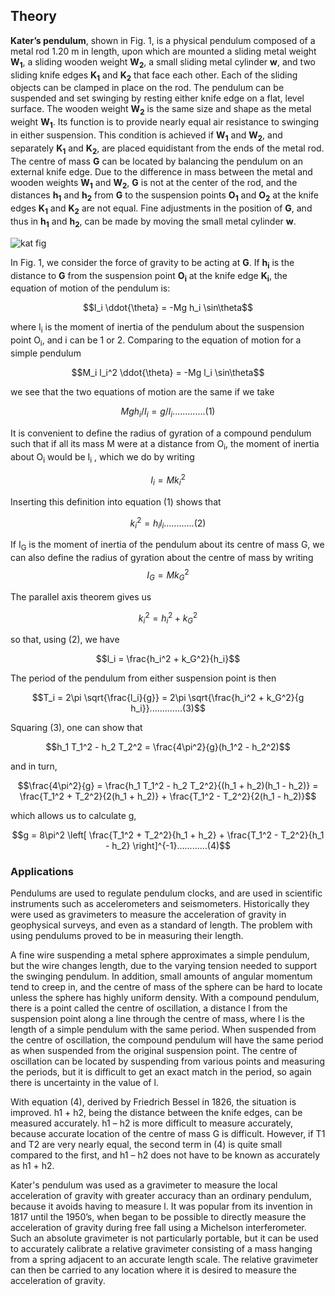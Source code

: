 ## Theory

<p><strong>Kater’s pendulum</strong>, shown in Fig. 1, is a physical pendulum composed of a metal rod 1.20 m in length, upon which are mounted a sliding metal weight <strong>W<sub>1</sub></strong>, a sliding wooden weight <strong>W<sub>2</sub></strong>, a small sliding metal cylinder <strong>w</strong>, and two sliding knife edges <strong>K<sub>1</sub></strong> and <strong>K<sub>2</sub></strong> that face each other. Each of the sliding objects can be clamped in place on the rod. The pendulum can be suspended and set swinging by resting either knife edge on a flat, level surface. The wooden weight <strong>W<sub>2</sub></strong> is the same size and shape as the metal weight <strong>W<sub>1</sub></strong>. Its function is to provide nearly equal air resistance to swinging in either suspension. This condition is achieved if <strong>W<sub>1</sub></strong> and <strong>W<sub>2</sub></strong>, and separately <strong>K<sub>1</sub></strong> and <strong>K<sub>2</sub></strong>, are placed equidistant from the ends of the metal rod. The centre of mass <strong>G</strong> can be located by balancing the pendulum on an external knife edge. Due to the difference in mass between the metal and wooden weights <strong>W<sub>1</sub></strong> and <strong>W<sub>2</sub></strong>, <strong>G</strong> is not at the center of the rod, and the distances <strong>h<sub>1</sub></strong> and <strong>h<sub>2</sub></strong> from <strong>G</strong> to the suspension points <strong>O<sub>1</sub></strong> and <strong>O<sub>2</sub></strong> at the knife edges <strong>K<sub>1</sub></strong> and <strong>K<sub>2</sub></strong> are not equal. Fine adjustments in the position of <strong>G</strong>, and thus in <strong>h<sub>1</sub></strong> and <strong>h<sub>2</sub></strong>, can be made by moving the small metal cylinder <strong>w</strong>.</p>



  
![kat fig](https://github.com/user-attachments/assets/eeed5e29-f978-4b6c-b0ec-ac59ac4184de)

<p>In Fig. 1, we consider the force of gravity to be acting at <strong>G</strong>. If <strong>h<sub>i</sub></strong> is the distance to <strong>G</strong> from the suspension point <strong>O<sub>i</sub></strong> at the knife edge <strong>K<sub>i</sub></strong>, the equation of motion of the pendulum is:</p>

$$I_i \ddot{\theta} = -Mg h_i \sin\theta$$


where I<sub>i</sub> is the moment of inertia of the pendulum about the suspension point O<sub>i</sub>, and i can be 1 or 2. Comparing to the equation of motion for a simple pendulum 

$$M_i l_i^2 \ddot{\theta} = -Mg l_i \sin\theta$$


we see that the two equations of motion are the same if we take

$$Mg h_i / I_i = g / l_i .............(1)$$



It is convenient to define the radius of gyration of a compound pendulum such that if all its mass M were at a distance from O<sub>i</sub>, the moment of inertia about O<sub>i</sub> would be I<sub>i</sub> , which we do by writing

$$I_i = M k_i^2$$

Inserting this definition into equation (1) shows that

$$k_i^2 = h_i l_i............(2)$$


If I<sub>G</sub> is the moment of inertia of the pendulum about its centre of mass G, we can also define the radius of gyration about the centre of mass by writing  
$$I_G = M k_G^2$$



The parallel axis theorem gives us

$$k_i^2 = h_i^2 + k_G^2$$


so that, using (2), we have

$$l_i = \frac{h_i^2 + k_G^2}{h_i}$$


The period of the pendulum from either suspension point is then

$$T_i = 2\pi \sqrt{\frac{l_i}{g}} = 2\pi \sqrt{\frac{h_i^2 + k_G^2}{g h_i}}.............(3)$$


Squaring (3), one can show that

$$h_1 T_1^2 - h_2 T_2^2 = \frac{4\pi^2}{g}(h_1^2 - h_2^2)$$

and in turn,      

$$\frac{4\pi^2}{g} = \frac{h_1 T_1^2 - h_2 T_2^2}{(h_1 + h_2)(h_1 - h_2)} = \frac{T_1^2 + T_2^2}{2(h_1 + h_2)} + \frac{T_1^2 - T_2^2}{2(h_1 - h_2)}$$


which allows us to calculate g,

$$g = 8\pi^2 \left[ \frac{T_1^2 + T_2^2}{h_1 + h_2} + \frac{T_1^2 - T_2^2}{h_1 - h_2} \right]^{-1}............(4)$$

### Applications

Pendulums are used to regulate pendulum clocks, and are used in scientific instruments such as accelerometers and seismometers. Historically they were used as gravimeters to measure the acceleration of gravity in geophysical surveys, and even as a standard of length. The problem with using pendulums proved to be in measuring their length.

A fine wire suspending a metal sphere approximates a simple pendulum, but the wire changes length, due to the varying tension needed to support the swinging pendulum. In addition, small amounts of angular momentum tend to creep in, and the centre of mass of the sphere can be hard to locate unless the sphere has highly uniform density. With a compound pendulum, there is a point called the centre of oscillation, a distance l from the suspension point along a line through the centre of mass, where l is the length of a simple pendulum with the same period. When suspended from the centre of oscillation, the compound pendulum will have the same period as when suspended from the original suspension point. The centre of oscillation can be located by suspending from various points and measuring the periods, but it is difficult to get an exact match in the period, so again there is uncertainty in the value of l.

With equation (4), derived by Friedrich Bessel in 1826, the situation is improved. h1 + h2, being the distance between the knife edges, can be measured accurately. h1 – h2 is more difficult to measure accurately, because accurate location of the centre of mass G is difficult. However, if T1 and T2 are very nearly equal, the second term in (4) is quite small compared to the first, and h1 – h2 does not have to be known as accurately as h1 + h2.

Kater's pendulum was used as a gravimeter to measure the local acceleration of gravity with greater accuracy than an ordinary pendulum, because it avoids having to measure l. It was popular from its invention in 1817 until the 1950’s, when began to be possible to directly measure the acceleration of gravity during free fall using a Michelson interferometer. Such an absolute gravimeter is not particularly portable, but it can be used to accurately calibrate a relative gravimeter consisting of a mass hanging from a spring adjacent to an accurate length scale. The relative gravimeter can then be carried to any location where it is desired to measure the acceleration of gravity.


